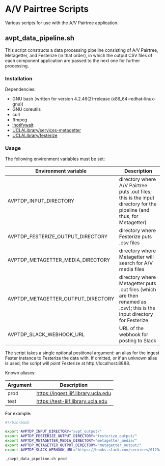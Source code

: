 # A/V Pairtree Scripts

Various scripts for use with the A/V Pairtree application.

## avpt_data_pipeline.sh

This script constructs a data processing pipeline consisting of A/V Pairtree, Metagetter, and Festerize (in that order), in which the output CSV files of each component application are passed to the next one for further processing.

### Installation

Dependencies:
- GNU bash (written for version 4.2.46(2)-release (x86_64-redhat-linux-gnu))
- GNU coreutils
- curl
- ffmpeg
- [inotifywait](https://github.com/inotify-tools/inotify-tools)
- [UCLALibrary/services-metagetter](https://github.com/UCLALibrary/services-metagetter)
- [UCLALibrary/festerize](https://github.com/UCLALibrary/festerize)

### Usage

The following environment variables must be set:

Environment variable|Description
---|---
AVPTDP_INPUT_DIRECTORY|directory where A/V Pairtree puts .out files; this is the input directory for the pipeline (and thus, for Metagetter)
AVPTDP_FESTERIZE_OUTPUT_DIRECTORY|directory where Festerize puts .csv files
AVPTDP_METAGETTER_MEDIA_DIRECTORY|directory where Metagetter will search for A/V media files
AVPTDP_METAGETTER_OUTPUT_DIRECTORY|directory where Metagetter puts .out files (which are then renamed as .csv); this is the input directory for Festerize
AVPTDP_SLACK_WEBHOOK_URL|URL of the webhook for posting to Slack

The script takes a single optional positional argument: an alias for the ingest Fester instance to Festerize the data with. If omitted, or if an unknown alias is used, the script will point Festerize at http://localhost:8888.

Known aliases:

Argument|Description
---|---
prod|https://ingest.iiif.library.ucla.edu
test|https://test-iiif.library.ucla.edu

For example:

```bash
#!/bin/bash

export AVPTDP_INPUT_DIRECTORY="avpt_output/"
export AVPTDP_FESTERIZE_OUTPUT_DIRECTORY="festerize_output/"
export AVPTDP_METAGETTER_MEDIA_DIRECTORY="metagetter_media/"
export AVPTDP_METAGETTER_OUTPUT_DIRECTORY="metagetter_output/"
export AVPTDP_SLACK_WEBHOOK_URL="https://hooks.slack.com/services/0123456789"

./avpt_data_pipeline.sh prod
```
